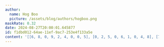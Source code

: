 ```yaml
---
author:
  name: Hog Boo
  picture: /assets/blog/authors/hogboo.png
maskRate: 0.32
date: 2024-08-27T20:00:01.645877
id: f1dbd012-64ae-11ef-9ac7-253e4f133a5e
content: '[[6, 8, 0, 9, 2, 4, 0, 0, 5], [0, 2, 5, 0, 6, 1, 0, 4, 8], [7, 0, 4, 0, 8, 5, 6, 0, 0], [0, 7, 8, 1, 4, 9, 0, 0, 6], [5, 0, 6, 2, 3, 8, 0, 1, 7], [1, 4, 2, 0, 5, 7, 8, 3, 9], [2, 6, 0, 4, 0, 3, 5, 8, 1], [4, 5, 1, 8, 0, 6, 0, 2, 0], [0, 0, 7, 5, 1, 0, 0, 6, 4]]'
---
```

